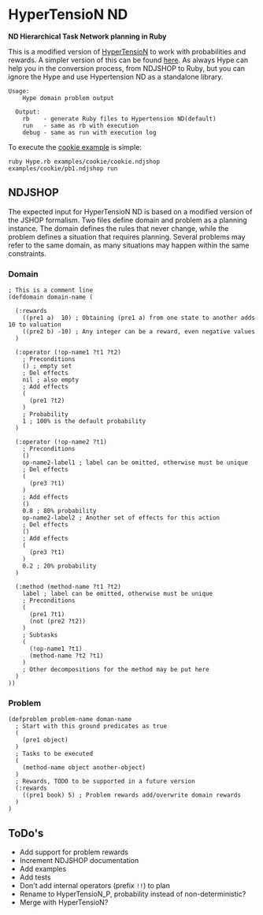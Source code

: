 # HyperTensioN ND
**ND Hierarchical Task Network planning in Ruby**

This is a modified version of [HyperTensioN](https://github.com/Maumagnaguagno/HyperTensioN) to work with probabilities and rewards.
A simpler version of this can be found [here](https://github.com/Maumagnaguagno/HyperTensioN/blob/2226edbd967f42cea63c986a4a0ed71415bdc5e6/old_versions/simple/Hypertension_simple.rb).
As always Hype can help you in the conversion process, from NDJSHOP to Ruby, but you can ignore the Hype and use Hypertension ND as a standalone library.

```Shell
Usage:
    Hype domain problem output

  Output:
    rb    - generate Ruby files to Hypertension ND(default)
    run   - same as rb with execution
    debug - same as run with execution log
```

To execute the [cookie example](examples/cookie) is simple:

```Shell
ruby Hype.rb examples/cookie/cookie.ndjshop examples/cookie/pb1.ndjshop run
```

## NDJSHOP
The expected input for HyperTensioN ND is based on a modified version of the JSHOP formalism.
Two files define domain and problem as a planning instance.
The domain defines the rules that never change, while the problem defines a situation that requires planning.
Several problems may refer to the same domain, as many situations may happen within the same constraints.

### Domain

```Lisp
; This is a comment line
(defdomain domain-name (

  (:rewards
    ((pre1 a)  10) ; Obtaining (pre1 a) from one state to another adds 10 to valuation
    ((pre2 b) -10) ; Any integer can be a reward, even negative values
  )

  (:operator (!op-name1 ?t1 ?t2)
    ; Preconditions
    () ; empty set
    ; Del effects
    nil ; also empty
    ; Add effects
    (
      (pre1 ?t2)
    )
    ; Probability
    1 ; 100% is the default probability
  )

  (:operator (!op-name2 ?t1)
    ; Preconditions
    ()
    op-name2-label1 ; label can be omitted, otherwise must be unique
    ; Del effects
    (
      (pre3 ?t1)
    )
    ; Add effects
    ()
    0.8 ; 80% probability
    op-name2-label2 ; Another set of effects for this action
    ; Del effects
    ()
    ; Add effects
    (
      (pre3 ?t1)
    )
    0.2 ; 20% probability
  )

  (:method (method-name ?t1 ?t2)
    label ; label can be omitted, otherwise must be unique
    ; Preconditions
    (
      (pre1 ?t1)
      (not (pre2 ?t2))
    )
    ; Subtasks
    (
      (!op-name1 ?t1)
      (method-name ?t2 ?t1)
    )
    ; Other decompositions for the method may be put here
  )
))
```

### Problem

```Lisp
(defproblem problem-name doman-name
  ; Start with this ground predicates as true
  (
    (pre1 object)
  )
  ; Tasks to be executed
  (
    (method-name object another-object)
  )
  ; Rewards, TODO to be supported in a future version
  (:rewards
    ((pre1 book) 5) ; Problem rewards add/overwrite domain rewards
  )
)
```

## ToDo's
- Add support for problem rewards
- Increment NDJSHOP documentation
- Add examples
- Add tests
- Don't add internal operators (prefix ``!!``) to plan
- Rename to HyperTensioN_P, probability instead of non-deterministic?
- Merge with HyperTensioN?